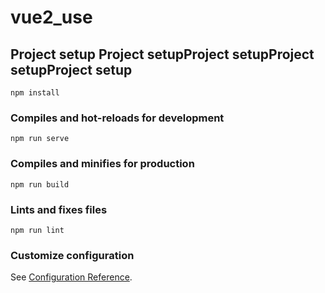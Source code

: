 # vue2_use

## Project setup Project setupProject setupProject setupProject setup
```
npm install
```

### Compiles and hot-reloads for development
```
npm run serve
```

### Compiles and minifies for production
```
npm run build
```

### Lints and fixes files  
```
npm run lint
```

### Customize configuration
See [Configuration Reference](https://cli.vuejs.org/config/).
